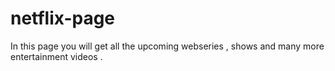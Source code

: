 # netflix-page
In this page you will get all the upcoming webseries , shows and many more entertainment videos .
